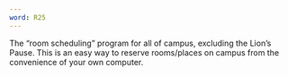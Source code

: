 ```yaml
---
word: R25
---
```


The “room scheduling” program for all of campus, excluding the Lion’s Pause. This is an easy way to reserve rooms/places on campus from the convenience of your own computer.
